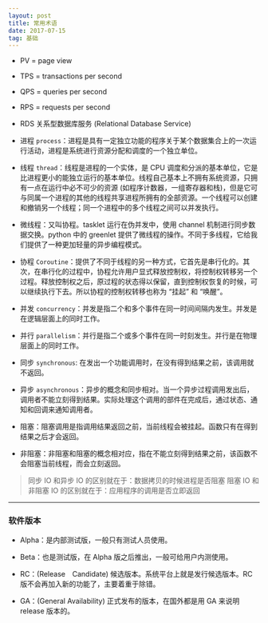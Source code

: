 ```yaml
---
layout: post
title: 常用术语
date: 2017-07-15
tag: 基础
---
```


- PV = page view

- TPS = transactions per second

- QPS = queries per second

- RPS = requests per second 

- RDS 关系型数据库服务 (Relational Database Service)

- 进程 `process`：进程是具有一定独立功能的程序关于某个数据集合上的一次运行活动，进程是系统进行资源分配和调度的一个独立单位。

- 线程 `thread`：线程是进程的一个实体，是 CPU 调度和分派的基本单位，它是比进程更小的能独立运行的基本单位。线程自己基本上不拥有系统资源，只拥有一点在运行中必不可少的资源 (如程序计数器，一组寄存器和栈)，但是它可与同属一个进程的其他的线程共享进程所拥有的全部资源。一个线程可以创建和撤销另一个线程；同一个进程中的多个线程之间可以并发执行。

- 微线程：又叫协程。tasklet 运行在伪并发中，使用 channel 机制进行同步数据交换。python 中的 greenlet 提供了微线程的操作。不同于多线程，它给我们提供了一种更加轻量的异步编程模式。

- 协程 `Coroutine`：提供了不同于线程的另一种方式，它首先是串行化的。其次，在串行化的过程中，协程允许用户显式释放控制权，将控制权转移另一个过程。释放控制权之后，原过程的状态得以保留，直到控制权恢复的时候，可以继续执行下去。所以协程的控制权转移也称为 “挂起” 和 “唤醒”。

- 并发 `concurrency`：并发是指二个和多个事件在同一时间间隔内发生。并发是在逻辑层面上的同时工作。

- 并行 `parallelism`：并行是指二个或多个事件在同一时刻发生。并行是在物理层面上的同时工作。

- 同步 `synchronous`: 在发出一个功能调用时，在没有得到结果之前，该调用就不返回。

- 异步 `asynchronous`：异步的概念和同步相对。当一个异步过程调用发出后，调用者不能立刻得到结果。实际处理这个调用的部件在完成后，通过状态、通知和回调来通知调用者。

- 阻塞：阻塞调用是指调用结果返回之前，当前线程会被挂起。函数只有在得到结果之后才会返回。

- 非阻塞：非阻塞和阻塞的概念相对应，指在不能立刻得到结果之前，该函数不会阻塞当前线程，而会立刻返回。

> 同步 IO 和异步 IO 的区别就在于：数据拷贝的时候进程是否阻塞
> 阻塞 IO 和非阻塞 IO 的区别就在于：应用程序的调用是否立即返回

---

### 软件版本

- Alpha：是内部测试版，一般只有测试人员使用。

- Beta：也是测试版，在 Alpha 版之后推出，一般可给用户内测使用。

- RC：(Release　Candidate) 候选版本。系统平台上就是发行候选版本。RC 版不会再加入新的功能了，主要着重于除错。

- GA：(General Availability) 正式发布的版本，在国外都是用 GA 来说明 release 版本的。


